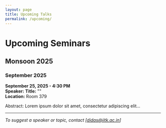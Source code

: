 ```yaml
---
layout: page
title: Upcoming Talks
permalink: /upcoming/
---
```


# Upcoming Seminars

## Monsoon 2025

### September 2025

**September 25, 2025 - 4:30 PM**  
**Speaker:** 
**Title:** ""  
**Location:** Room 379 

Abstract: Lorem ipsum dolor sit amet, consectetur adipiscing elit...

---



*To suggest a speaker or topic, contact [didas@iitk.ac.in]*
